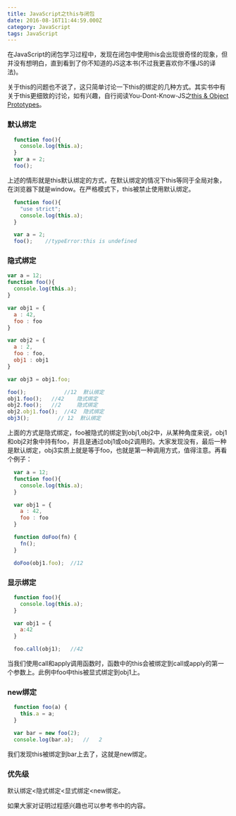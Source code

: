 ```yaml
---
title: JavaScript之this与闭包
date: 2016-08-16T11:44:59.000Z
category: JavaScript
tags: JavaScript
---
```


在JavaScript的闭包学习过程中，发现在闭包中使用this会出现很奇怪的现象，但并没有想明白，直到看到了你不知道的JS这本书(不过我更喜欢你不懂JS的译法)。
<!--more-->
关于this的问题也不说了，这只简单讨论一下this的绑定的几种方式。其实书中有关于this更细致的讨论，如有兴趣，自行阅读You-Dont-Know-JS之[this & Object Prototypes](https://github.com/getify/You-Dont-Know-JS)。

### 默认绑定

```javascript
  function foo(){
    console.log(this.a);
  }
  var a = 2;
  foo();
```

上述的情形就是this默认绑定的方式，在默认绑定的情况下this等同于全局对象，在浏览器下就是window。在严格模式下，this被禁止使用默认绑定。

```javascript
  function foo(){
    "use strict";
    console.log(this.a);
  }

  var a = 2;
  foo();    //typeError:this is undefined
```

### 隐式绑定

```javascript
var a = 12;
function foo(){
  console.log(this.a);
}

var obj1 = {
  a : 42,
  foo : foo
}

var obj2 = {
  a : 2,
  foo : foo,
  obj1 : obj1
}

var obj3 = obj1.foo;

foo();            //12  默认绑定
obj1.foo();   //42    隐式绑定
obj2.foo();   //2     隐式绑定
obj2.obj1.foo();  //42  隐式绑定
obj3();         // 12  默认绑定
```

上面的方式是隐式绑定，foo被隐式的绑定到obj1,obj2中，从某种角度来说，obj1和obj2对象中持有foo，并且是通过obj1或obj2调用的。大家发现没有，最后一种是默认绑定，obj3实质上就是等于foo，也就是第一种调用方式，值得注意。再看个例子：

```javascript
  var a = 12;
  function foo(){
    console.log(this.a);
  }

  var obj1 = {
    a : 42,
    foo : foo
  }

  function doFoo(fn) {
    fn();
  }

  doFoo(obj1.foo);  //12
```

### 显示绑定

```javascript
  function foo(){
    console.log(this.a);
  }

  var obj1 = {
    a:42
  }

  foo.call(obj1);   //42
```

当我们使用call和apply调用函数时，函数中的this会被绑定到call或apply的第一个参数上。此例中foo中this被显式绑定到obj1上。

### new绑定

```javascript
  function foo(a) {
    this.a = a;
  }

  var bar = new foo(2);
  console.log(bar.a);   //   2
```
我们发现this被绑定到bar上去了，这就是new绑定。

### 优先级

默认绑定<隐式绑定<显式绑定<new绑定。

如果大家对证明过程感兴趣也可以参考书中的内容。
